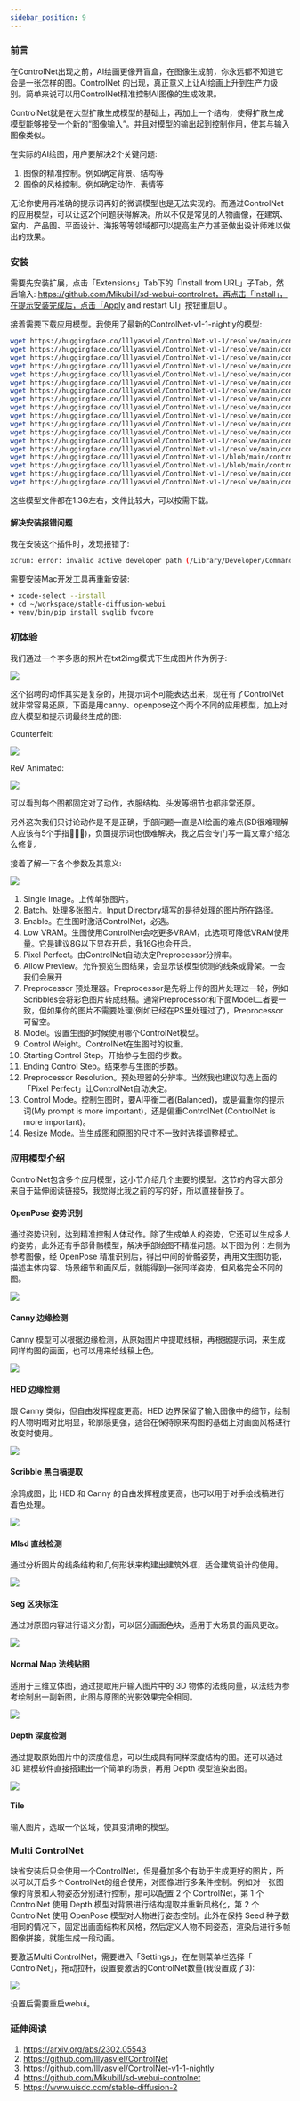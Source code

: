 ```yaml
---
sidebar_position: 9
---
```


### 前言

在ControlNet出现之前，AI绘画更像开盲盒，在图像生成前，你永远都不知道它会是一张怎样的图。ControlNet 的出现，真正意义上让AI绘画上升到生产力级别。简单来说可以用ControlNet精准控制AI图像的生成效果。

ControlNet就是在大型扩散生成模型的基础上，再加上一个结构，使得扩散生成模型能够接受一个新的“图像输入”。并且对模型的输出起到控制作用，使其与输入图像类似。

在实际的AI绘图，用户要解决2个关键问题:

1. 图像的精准控制。例如确定背景、结构等
2. 图像的风格控制。例如确定动作、表情等

无论你使用再准确的提示词再好的微调模型也是无法实现的。而通过ControlNet的应用模型，可以让这2个问题获得解决。所以不仅是常见的人物画像，在建筑、室内、产品图、平面设计、海报等等领域都可以提高生产力甚至做出设计师难以做出的效果。

### 安装

需要先安装扩展，点击「Extensions」Tab下的「Install from URL」子Tab，然后输入: https://github.com/Mikubill/sd-webui-controlnet，再点击「Install」，在提示安装完成后，点击「Apply and restart UI」按钮重启UI。

接着需要下载应用模型。我使用了最新的ControlNet-v1-1-nightly的模型:

```bash
wget https://huggingface.co/lllyasviel/ControlNet-v1-1/resolve/main/control_v11e_sd15_ip2p.pth -P ~/workspace/stable-diffusion-webui/models/ControlNet
wget https://huggingface.co/lllyasviel/ControlNet-v1-1/resolve/main/control_v11e_sd15_shuffle.pth -P ~/workspace/stable-diffusion-webui/models/ControlNet
wget https://huggingface.co/lllyasviel/ControlNet-v1-1/resolve/main/control_v11e_sd15_tile.pth -P ~/workspace/stable-diffusion-webui/models/ControlNet
wget https://huggingface.co/lllyasviel/ControlNet-v1-1/resolve/main/control_v11e_sd15_depth.pth -P ~/workspace/stable-diffusion-webui/models/ControlNet
wget https://huggingface.co/lllyasviel/ControlNet-v1-1/resolve/main/control_v11f1e_sd15_tile.pth -P ~/workspace/stable-diffusion-webui/models/ControlNet
wget https://huggingface.co/lllyasviel/ControlNet-v1-1/resolve/main/control_v11f1p_sd15_depth.pth -P ~/workspace/stable-diffusion-webui/models/ControlNet
wget https://huggingface.co/lllyasviel/ControlNet-v1-1/resolve/main/control_v11p_sd15_canny.pth -P ~/workspace/stable-diffusion-webui/models/ControlNet
wget https://huggingface.co/lllyasviel/ControlNet-v1-1/resolve/main/control_v11p_sd15_inpaint.pth -P ~/workspace/stable-diffusion-webui/models/ControlNet
wget https://huggingface.co/lllyasviel/ControlNet-v1-1/resolve/main/control_v11p_sd15_lineart.pth -P ~/workspace/stable-diffusion-webui/models/ControlNet
wget https://huggingface.co/lllyasviel/ControlNet-v1-1/resolve/main/control_v11p_sd15_mlsd.pth -P ~/workspace/stable-diffusion-webui/models/ControlNet
wget https://huggingface.co/lllyasviel/ControlNet-v1-1/resolve/main/control_v11p_sd15_normalbae.pth -P ~/workspace/stable-diffusion-webui/models/ControlNet
wget https://huggingface.co/lllyasviel/ControlNet-v1-1/resolve/main/control_v11p_sd15_openpose.pth -P ~/workspace/stable-diffusion-webui/models/ControlNet
wget https://huggingface.co/lllyasviel/ControlNet-v1-1/resolve/main/control_v11p_sd15_scribble.pth -P ~/workspace/stable-diffusion-webui/models/ControlNet
wget https://huggingface.co/lllyasviel/ControlNet-v1-1/resolve/main/control_v11p_sd15_seg.pth -P ~/workspace/stable-diffusion-webui/models/ControlNet
wget https://huggingface.co/lllyasviel/ControlNet-v1-1/blob/main/control_v11p_sd15_softedge.pth -P ~/workspace/stable-diffusion-webui/models/ControlNet
wget https://huggingface.co/lllyasviel/ControlNet-v1-1/blob/main/control_v11p_sd15s2_lineart_anime.pth -P ~/workspace/stable-diffusion-webui/models/ControlNet
wget https://huggingface.co/lllyasviel/ControlNet-v1-1/resolve/main/control_v11p_sd15_softedge.pth -P ~/workspace/stable-diffusion-webui/models/ControlNet
wget https://huggingface.co/lllyasviel/ControlNet-v1-1/resolve/main/control_v11p_sd15s2_lineart_anime.pth -P ~/workspace/stable-diffusion-webui/models/ControlNet
```

这些模型文件都在1.3G左右，文件比较大，可以按需下载。

#### 解决安装报错问题

我在安装这个插件时，发现报错了:

```bash
xcrun: error: invalid active developer path (/Library/Developer/CommandLineTools), missing xcrun at: /Library/Developer/CommandLineTools/usr/bin/xcrun
```

需要安装Mac开发工具再重新安装:

```bash
➜ xcode-select --install
➜ cd ~/workspace/stable-diffusion-webui
➜ venv/bin/pip install svglib fvcore
```

### 初体验

我们通过一个李多惠的照片在txt2img模式下生成图片作为例子:

![](https://user-images.githubusercontent.com/841395/236669883-38f254dd-464d-4f33-b2b4-263a96eec9e6.jpg)

这个招聘的动作其实是复杂的，用提示词不可能表达出来，现在有了ControlNet就非常容易还原，下面是用canny、openpose这个两个不同的应用模型，加上对应大模型和提示词最终生成的图:

Counterfeit:

![](https://user-images.githubusercontent.com/841395/236670546-5f555d12-3deb-4ea9-bbff-d69cb34111e8.jpeg)

ReV Animated:

![](https://user-images.githubusercontent.com/841395/236671900-ef72bfdc-73be-46a7-a17d-f92bb1f4400a.jpeg)

可以看到每个图都固定对了动作，衣服结构、头发等细节也都非常还原。

另外这次我们只讨论动作是不是正确，手部问题一直是AI绘画的难点(SD很难理解人应该有5个手指🤦🏻‍♀️)，负面提示词也很难解决，我之后会专门写一篇文章介绍怎么修复。

接着了解一下各个参数及其意义:

![](https://user-images.githubusercontent.com/841395/236672180-6d16ac49-982e-4f40-bfe5-f08b55e11d03.pn)

1. Single Image。上传单张图片。
2. Batch。处理多张图片。Input Directory填写的是待处理的图片所在路径。
3. Enable。在生图时激活ControlNet，必选。
4. Low VRAM。生图使用ControlNet会吃更多VRAM，此选项可降低VRAM使用量。它是建议8G以下显存开启，我16G也会开启。
5. Pixel Perfect。由ControlNet自动决定Preprocessor分辨率。
6. Allow Preview。允许预览生图结果，会显示该模型侦测的线条或骨架。一会我们会展开
7. Preprocessor 预处理器。Preprocessor是先将上传的图片处理过一轮，例如Scribbles会将彩色图片转成线稿。通常Preprocessor和下面Model二者要一致，但如果你的图片不需要处理(例如已经在PS里处理过了)，Preprocessor可留空。
8. Model。设置生图的时候使用哪个ControlNet模型。
9. Control Weight。ControlNet在生图时的权重。
10. Starting Control Step。开始参与生图的步数。
11. Ending Control Step。结束参与生图的步数。
12. Preprocessor Resolution。预处理器的分辨率。当然我也建议勾选上面的「Pixel Perfect」让ControlNet自动决定。
13. Control Mode。控制生图时，要AI平衡二者(Balanced)，或是偏重你的提示词(My prompt is more important)，还是偏重ControlNet (ControlNet is more important)。
14. Resize Mode。当生成图和原图的尺寸不一致时选择调整模式。

### 应用模型介绍

ControlNet包含多个应用模型，这小节介绍几个主要的模型。这节的内容大部分来自于延伸阅读链接5，我觉得比我之前的写的好，所以直接替换了。

#### OpenPose 姿势识别

通过姿势识别，达到精准控制人体动作。除了生成单人的姿势，它还可以生成多人的姿势，此外还有手部骨骼模型，解决手部绘图不精准问题。以下图为例：左侧为参考图像，经 OpenPose 精准识别后，得出中间的骨骼姿势，再用文生图功能，描述主体内容、场景细节和画风后，就能得到一张同样姿势，但风格完全不同的图。

![](https://user-images.githubusercontent.com/841395/236655611-fbd16417-30ad-4cac-b057-24ff31ff402b.jpeg)

#### Canny 边缘检测

Canny 模型可以根据边缘检测，从原始图片中提取线稿，再根据提示词，来生成同样构图的画面，也可以用来给线稿上色。

![](https://user-images.githubusercontent.com/841395/236655636-c1514649-f488-43fa-8c04-1794fef7991b.jpeg)

#### HED 边缘检测

跟 Canny 类似，但自由发挥程度更高。HED 边界保留了输入图像中的细节，绘制的人物明暗对比明显，轮廓感更强，适合在保持原来构图的基础上对画面风格进行改变时使用。

![](https://user-images.githubusercontent.com/841395/236655655-1a9e9825-d703-4c05-84e7-35629dcd0caa.jpeg)

#### Scribble 黑白稿提取

涂鸦成图，比 HED 和 Canny 的自由发挥程度更高，也可以用于对手绘线稿进行着色处理。

![](https://user-images.githubusercontent.com/841395/236655666-583041ba-bae9-4925-975f-08438343cd4a.jpeg)

#### Mlsd 直线检测

通过分析图片的线条结构和几何形状来构建出建筑外框，适合建筑设计的使用。

![](https://user-images.githubusercontent.com/841395/236655676-0a3fa8cf-8078-4670-ba8f-e1e46ca45dab.jpeg)

#### Seg 区块标注

通过对原图内容进行语义分割，可以区分画面色块，适用于大场景的画风更改。

![](https://user-images.githubusercontent.com/841395/236655693-dd62bf8e-a7a2-4eb3-901d-8590bfe0f85b.jpeg)

#### Normal Map 法线贴图

适用于三维立体图，通过提取用户输入图片中的 3D 物体的法线向量，以法线为参考绘制出一副新图，此图与原图的光影效果完全相同。

![](https://user-images.githubusercontent.com/841395/236655708-2d1c99f8-0707-4344-822d-d1e07b577620.jpeg)

#### Depth 深度检测

通过提取原始图片中的深度信息，可以生成具有同样深度结构的图。还可以通过 3D 建模软件直接搭建出一个简单的场景，再用 Depth 模型渲染出图。

![](https://user-images.githubusercontent.com/841395/236655720-d118d83d-4eeb-419e-a8df-80caf91bbc57.jpeg)

#### Tile

输入图片，选取一个区域，使其变清晰的模型。

### Multi ControlNet

缺省安装后只会使用一个ControlNet，但是叠加多个有助于生成更好的图片，所以可以开启多个ControlNet的组合使用，对图像进行多条件控制。例如对一张图像的背景和人物姿态分别进行控制，那可以配置 2 个 ControlNet，第 1 个 ControlNet 使用 Depth 模型对背景进行结构提取并重新风格化，第 2 个 ControlNet 使用 OpenPose 模型对人物进行姿态控制。此外在保持 Seed 种子数相同的情况下，固定出画面结构和风格，然后定义人物不同姿态，渲染后进行多帧图像拼接，就能生成一段动画。

要激活Multi ControlNet，需要进入「Settings」，在左侧菜单栏选择「 ControlNet」，拖动拉杆，设置要激活的ControlNet数量(我设置成了3):

![](https://user-images.githubusercontent.com/841395/236672480-2d07e0c5-e4d9-4cf6-b206-ff65e2607bc0.png)

设置后需要重启webui。


### 延伸阅读

1. https://arxiv.org/abs/2302.05543
2. https://github.com/lllyasviel/ControlNet
3. https://github.com/lllyasviel/ControlNet-v1-1-nightly
4. https://github.com/Mikubill/sd-webui-controlnet
5. https://www.uisdc.com/stable-diffusion-2
